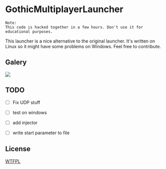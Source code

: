 # GothicMultiplayerLauncher

```
Note:
This code is hacked together in a few hours. Don't use it for educational purposes.
```

This launcher is a nice alternative to the original launcher. It's written on Linux so it might have some problems on Windows. Feel free to contribute.


## Galery
![](https://raw.githubusercontent.com/TRUEPADDii/GothicMultiplayerLauncher/master/mainwindow.png)

## TODO
- [ ] Fix UDP stuff
- [ ] test on windows
- [ ] add injector
- [ ] write start parameter to file


## License
[WTFPL](https://github.com/TRUEPADDii/GothicMultiplayerLauncher/blob/master/LICENSE)
